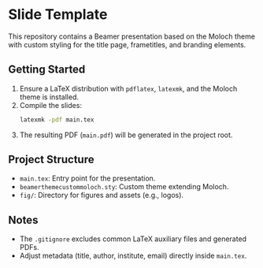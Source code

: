# Slide Template

This repository contains a Beamer presentation based on the Moloch theme with custom styling for the title page, frametitles, and branding elements.

## Getting Started

1. Ensure a LaTeX distribution with `pdflatex`, `latexmk`, and the Moloch theme is installed.
2. Compile the slides:
   ```bash
   latexmk -pdf main.tex
   ```
3. The resulting PDF (`main.pdf`) will be generated in the project root.

## Project Structure

- `main.tex`: Entry point for the presentation.
- `beamerthemecustommoloch.sty`: Custom theme extending Moloch.
- `fig/`: Directory for figures and assets (e.g., logos).

## Notes

- The `.gitignore` excludes common LaTeX auxiliary files and generated PDFs.
- Adjust metadata (title, author, institute, email) directly inside `main.tex`.
